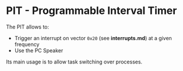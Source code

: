 # PIT - Programmable Interval Timer

The PIT allows to:
- Trigger an interrupt on vector `0x20` (see **interrupts.md**) at a given frequency
- Use the PC Speaker

Its main usage is to allow task switching over processes.
